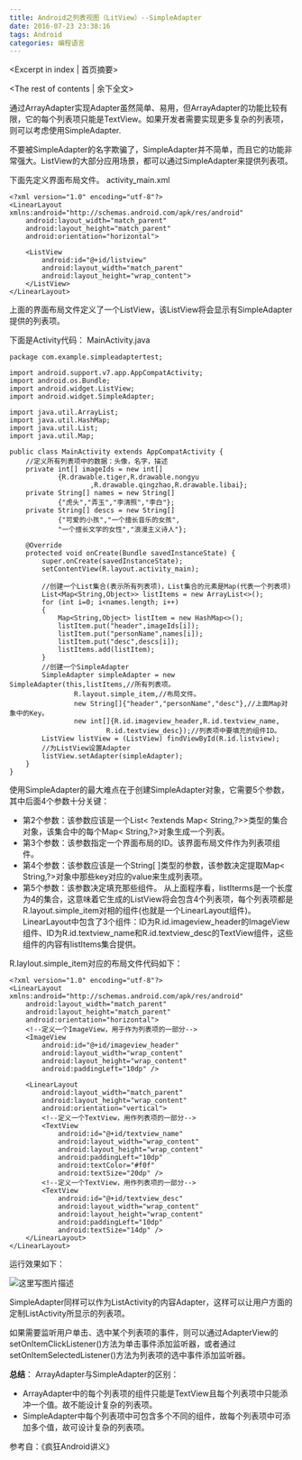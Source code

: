 ```yaml
---
title: Android之列表视图（LitView）--SimpleAdapter
date: 2016-07-23 23:38:16
tags: Android
categories: 编程语言
---
```

<Excerpt in index | 首页摘要> 
<!-- more -->
<The rest of contents | 余下全文>

通过ArrayAdapter实现Adapter虽然简单、易用，但ArrayAdapter的功能比较有限，它的每个列表项只能是TextView。如果开发者需要实现更多复杂的列表项，则可以考虑使用SimpleAdapter.

不要被SimpleAdapter的名字欺骗了，SimpleAdapter并不简单，而且它的功能非常强大。ListView的大部分应用场景，都可以通过SimpleAdapter来提供列表项。

下面先定义界面布局文件。
activity_main.xml

```
<?xml version="1.0" encoding="utf-8"?>
<LinearLayout xmlns:android="http://schemas.android.com/apk/res/android"
    android:layout_width="match_parent"
    android:layout_height="match_parent"
    android:orientation="horizontal">

    <ListView
        android:id="@+id/listview"
        android:layout_width="match_parent"
        android:layout_height="wrap_content">
    </ListView>
</LinearLayout>

```
上面的界面布局文件定义了一个ListView，该ListView将会显示有SimpleAdapter提供的列表项。

下面是Activity代码：
MainActivity.java

```
package com.example.simpleadaptertest;

import android.support.v7.app.AppCompatActivity;
import android.os.Bundle;
import android.widget.ListView;
import android.widget.SimpleAdapter;

import java.util.ArrayList;
import java.util.HashMap;
import java.util.List;
import java.util.Map;

public class MainActivity extends AppCompatActivity {
    //定义所有列表项中的数据：头像，名字，描述
    private int[] imageIds = new int[]
            {R.drawable.tiger,R.drawable.nongyu
                    ,R.drawable.qingzhao,R.drawable.libai};
    private String[] names = new String[]
            {"虎头","弄玉","李清照","李白"};
    private String[] descs = new String[]
            {"可爱的小孩","一个擅长音乐的女孩",
            "一个擅长文学的女性","浪漫主义诗人"};

    @Override
    protected void onCreate(Bundle savedInstanceState) {
        super.onCreate(savedInstanceState);
        setContentView(R.layout.activity_main);

        //创建一个List集合(表示所有列表项)，List集合的元素是Map(代表一个列表项)
        List<Map<String,Object>> listItems = new ArrayList<>();
        for (int i=0; i<names.length; i++)
        {
            Map<String,Object> listItem = new HashMap<>();
            listItem.put("header",imageIds[i]);
            listItem.put("personName",names[i]);
            listItem.put("desc",descs[i]);
            listItems.add(listItem);
        }
        //创建一个SimpleAdapter
        SimpleAdapter simpleAdapter = new SimpleAdapter(this,listItems,//所有列表项。
                R.layout.simple_item,//布局文件。
                new String[]{"header","personName","desc"},//上面Map对象中的Key。
                new int[]{R.id.imageview_header,R.id.textview_name,
                        R.id.textview_desc});//列表项中要填充的组件ID。
        ListView listView = (ListView) findViewById(R.id.listview);
        //为ListView设置Adapter
        listView.setAdapter(simpleAdapter);
    }
}

```
使用SimpleAdapter的最大难点在于创建SimpleAdapter对象，它需要5个参数，其中后面4个参数十分关键：

 - 第2个参数：该参数应该是一个List< ?extends Map< String,?>>类型的集合对象，该集合中的每个Map< String,?>对象生成一个列表。
 - 第3个参数：该参数指定一个界面布局的ID。该界面布局文件作为列表项组件。
 - 第4个参数：该参数应该是一个String[ ]类型的参数，该参数决定提取Map< String,?>对象中那些key对应的value来生成列表项。
 - 第5个参数：该参数决定填充那些组件。
从上面程序看，listIterms是一个长度为4的集合，这意味着它生成的ListView将会包含4个列表项，每个列表项都是R.layout.simple_item对相的组件(也就是一个LinearLayout组件)。LinearLayout中包含了3个组件：ID为R.id.imageview_header的ImageView组件、ID为R.id.textview_name和R.id.textview_desc的TextView组件，这些组件的内容有listItems集合提供。

R.laylout.simple_item对应的布局文件代码如下：

```
<?xml version="1.0" encoding="utf-8"?>
<LinearLayout xmlns:android="http://schemas.android.com/apk/res/android"
    android:layout_width="match_parent"
    android:layout_height="match_parent"
    android:orientation="horizontal">
    <!--定义一个ImageView，用于作为列表项的一部分-->
    <ImageView
        android:id="@+id/imageview_header"
        android:layout_width="wrap_content"
        android:layout_height="wrap_content"
        android:paddingLeft="10dp" />

    <LinearLayout
        android:layout_width="match_parent"
        android:layout_height="wrap_content"
        android:orientation="vertical">
        <!--定义一个TextView，用作列表项的一部分-->
        <TextView
            android:id="@+id/textview_name"
            android:layout_width="wrap_content"
            android:layout_height="wrap_content"
            android:paddingLeft="10dp"
            android:textColor="#f0f"
            android:textSize="20dp" />
        <!--定义一个TextView，用作列表项的一部分-->
        <TextView
            android:id="@+id/textview_desc"
            android:layout_width="wrap_content"
            android:layout_height="wrap_content"
            android:paddingLeft="10dp"
            android:textSize="14dp" />
    </LinearLayout>
</LinearLayout>
```
运行效果如下：

![这里写图片描述](http://img.blog.csdn.net/20151130182613938)


SimpleAdapter同样可以作为ListActivity的内容Adapter，这样可以让用户方面的定制ListActivity所显示的列表项。

如果需要监听用户单击、选中某个列表项的事件，则可以通过AdapterView的setOnItemClickListener()方法为单击事件添加监听器，或者通过setOnItemSelectedListener()方法为列表项的选中事件添加监听器。

**总结**：
ArrayAdapter与SimpleAdapter的区别：

 - ArrayAdapter中的每个列表项的组件只能是TextView且每个列表项中只能添冲一个值。故不能设计复杂的列表项。
 - SimpleAdapter中每个列表项中可包含多个不同的组件，故每个列表项中可添加多个值，故可设计复杂的列表项。

参考自：《疯狂Android讲义》